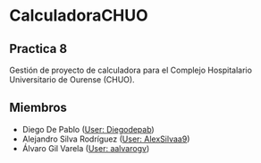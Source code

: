 # CalculadoraCHUO

## Practica 8 
Gestión de proyecto de calculadora para el Complejo Hospitalario Universitario de Ourense (CHUO).

## Miembros

-  Diego De Pablo ([User: Diegodepab](https://github.com/Diegodepab))
-  Alejandro Silva Rodríguez ([User: AlexSilvaa9](https://github.com/AlexSilvaa9))
-  Álvaro Gil Varela ([User: aalvarogv](https://github.com/aalvarogv))
  
